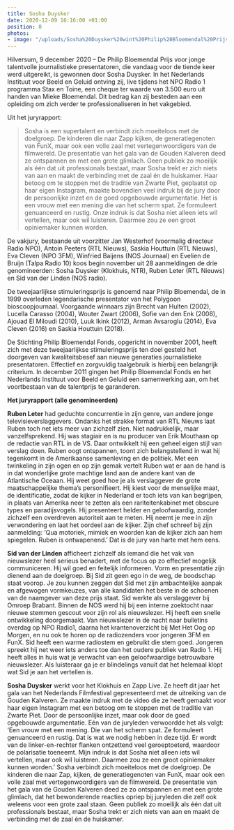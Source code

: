 ```yaml
---
title: Sosha Duysker
date: 2020-12-09 16:16:00 +01:00
position: 0
photos:
- image: "/uploads/Sosha%20Duysker%20wint%20Philip%20Bloemendal%20Prijs%20Foto%20Paul%20Ridderhof2.jpg"
---
```


Hilversum, 9 december 2020 – De Philip Bloemendal Prijs voor jonge talentvolle journalistieke presentatoren, die vandaag voor de tiende keer werd uitgereikt, is gewonnen door Sosha Duysker. In het Nederlands Instituut voor Beeld en Geluid ontving zij, live tijdens het NPO Radio 1 programma Stax en Toine, een cheque ter waarde van 3.500 euro uit handen van Mieke Bloemendal. Dit bedrag kan zij besteden aan een opleiding om zich verder te professionaliseren in het vakgebied.

Uit het juryrapport:
> Sosha is een supertalent en verbindt zich moeiteloos met de doelgroep. De kinderen die naar Zapp kijken, de generatiegenoten van FunX, maar ook een volle zaal met vertegenwoordigers van de filmwereld. De presentatie van het gala van de Gouden Kalveren deed ze ontspannen en met een grote glimlach. Geen publiek zo moeilijk als één dat uit professionals bestaat, maar Sosha trekt er zich niets van aan en maakt de verbinding met de zaal én de huiskamer. Haar betoog om te stoppen met de traditie van Zwarte Piet, geplaatst op haar eigen Instagram, maakte bovendien veel indruk bij de jury door de persoonlijke inzet en de goed opgebouwde argumentatie. Het is een vrouw met een mening die van het scherm spat. Ze formuleert genuanceerd en rustig. Onze indruk is dat Sosha niet alleen iets wil vertellen, maar ook wil luisteren. Daarmee zou ze een groot opiniemaker kunnen worden.

De vakjury, bestaande uit voorzitter Jan Westerhof (voormalig directeur Radio NPO), Antoin Peeters (RTL Nieuws), Saskia Houttuin (RTL Nieuws), Eva Cleven (NPO 3FM), Winfried Baijens (NOS Journaal) en Evelien de Bruijn (Talpa Radio 10) koos begin november uit 28 aanmeldingen de drie genomineerden: Sosha Duysker (Klokhuis, NTR), Ruben Leter (RTL Nieuws) en Sid van der Linden (NOS radio).

De tweejaarlijkse stimuleringsprijs is genoemd naar Philip Bloemendal, de in 1999 overleden legendarische presentator van het Polygoon bioscoopjournaal. Voorgaande winnaars zijn Brecht van Hulten (2002), Lucella Carasso (2004), Wouter Zwart (2006), Sofie van den Enk (2008), Ajouad El Miloudi (2010), Luuk Ikink (2012), Arman Avsaroglu (2014), Eva Cleven (2016) en Saskia Houttuin (2018).

De Stichting Philip Bloemendal Fonds, opgericht in november 2001, heeft zich met deze tweejaarlijkse stimuleringsprijs ten doel gesteld het doorgeven van kwaliteitsbesef aan nieuwe generaties journalistieke presentatoren. Effectief en zorgvuldig taalgebruik is hierbij een belangrijk criterium. In december 2011 gingen het Philip Bloemendal Fonds en het Nederlands Instituut voor Beeld en Geluid een samenwerking aan, om het voortbestaan van de talentprijs te garanderen.

**Het juryrapport (alle genomineerden)**

**Ruben Leter** had geduchte concurrentie in zijn genre, van andere jonge televisieverslaggevers. Ondanks het strakke format van RTL Nieuws laat Ruben toch net iets meer van zichzelf zien. Niet nadrukkelijk, maar vanzelfsprekend. Hij was stagiair en is nu producer van Erik Mouthaan op de redactie van RTL in de VS. Daar ontwikkelt hij een geheel eigen stijl van verslag doen. Ruben oogt ontspannen, toont zich belangstellend in wat hij tegenkomt in de Amerikaanse samenleving en de politiek. Met een twinkeling in zijn ogen en op zijn gemak vertelt Ruben wat er aan de hand is in dat wonderlijke grote machtige land aan de andere kant van de Atlantische Oceaan. Hij weet goed hoe je als verslaggever de grote maatschappelijke thema’s personifieert. Hij kiest voor de menselijke maat, de identificatie, zodat de kijker in Nederland er toch iets van kan begrijpen, in plaats van Amerika neer te zetten als een rariteitenkabinet met obscure types en paradijsvogels. Hij presenteert helder en geloofwaardig, zonder zichzelf een overdreven autoriteit aan te meten. Hij neemt je mee in zijn verwondering en laat het oordeel aan de kijker. Zijn chef schreef bij zijn aanmelding: ‘Qua motoriek, mimiek en woorden kan de kijker zich aan hem spiegelen. Ruben is ontwapenend.’ Dat is de jury van harte met hem eens.

**Sid van der Linden** afficheert zichzelf als iemand die het vak van nieuwslezer heel serieus benadert, met de focus op zo effectief mogelijk communiceren. Hij wil goed en feitelijk informeren. Vorm en presentatie zijn dienend aan de doelgroep. Bij Sid zit geen ego in de weg, de boodschap staat voorop. Je zou kunnen zeggen dat Sid met zijn ambachtelijke aanpak en afgewogen vormkeuzes, van alle kandidaten het beste in de schoenen van de naamgever van deze prijs staat.
Sid werkte als verslaggever bij Omroep Brabant. Binnen de NOS werd hij bij een interne zoektocht naar nieuwe stemmen gescout voor zijn rol als nieuwslezer. Hij heeft een snelle ontwikkeling doorgemaakt. Van nieuwslezer in de nacht naar bulletins overdag op NPO Radio1, daarna het krantenoverzicht bij Met Het Oog op Morgen, en nu ook te horen op de radiozenders voor jongeren 3FM en FunX. Sid heeft een warme radiostem en gebruikt die stem goed. Jongeren spreekt hij net weer iets anders toe dan het oudere publiek van Radio 1. Hij heeft alles in huis wat je verwacht van een geloofwaardige betrouwbare nieuwslezer. Als luisteraar ga je er blindelings vanuit dat het helemaal klopt wat Sid je aan het vertellen is. 

**Sosha Duysker** werkt voor het Klokhuis en Zapp Live. Ze heeft dit jaar het gala van het Nederlands Filmfestival gepresenteerd met de uitreiking van de Gouden Kalveren. Ze maakte indruk met de video die ze heeft gemaakt voor haar eigen Instagram met een betoog om te stoppen met de traditie van Zwarte Piet. Door de persoonlijke inzet, maar ook door de goed opgebouwde argumentatie. Eén van de juryleden verwoordde het als volgt: ‘Een vrouw met een mening. Die van het scherm spat. Ze formuleert genuanceerd en rustig. Dat is wat we nodig hebben in deze tijd.  Er wordt van de linker-en-rechter flanken ontzettend veel geroeptoeterd, waardoor de polarisatie toeneemt. Mijn indruk is dat Sosha niet alleen iets wil vertellen, maar ook wil luisteren. Daarmee zou ze een groot opiniemaker kunnen worden.’ Sosha verbindt zich moeiteloos met de doelgroep. De kinderen die naar Zap, kijken, de generatiegenoten van FunX, maar ook een volle zaal met vertegenwoordigers van de filmwereld. De presentatie van het gala van de Gouden Kalveren deed ze zo ontspannen en met een grote glimlach, dat het bewonderende reacties opriep bij juryleden die zelf ook weleens voor een grote zaal staan. Geen publiek zo moeilijk als één dat uit professionals bestaat, maar Sosha trekt er zich niets van aan en maakt de verbinding met de zaal én de huiskamer.
